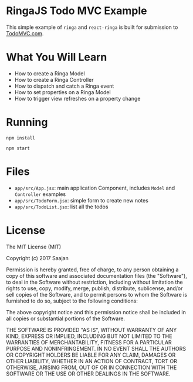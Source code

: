 # RingaJS Todo MVC Example

This simple example of `ringa` and `react-ringa` is built for submission to [TodoMVC.com](http://todomvc.com/). 

# What You Will Learn

* How to create a Ringa Model
* How to create a Ringa Controller
* How to dispatch and catch a Ringa event
* How to set properties on a Ringa Model
* How to trigger view refreshes on a property change

# Running

`npm install`

`npm start`

# Files

* `app/src/App.jsx`: main application Component, includes `Model` and `Controller` examples
* `app/src/TodoForm.jsx`: simple form to create new notes
* `app/src/TodoList.jsx`: list all the todos

License
=======

The MIT License (MIT)

Copyright (c) 2017 Saajan

Permission is hereby granted, free of charge, to any person obtaining a copy
of this software and associated documentation files (the "Software"), to deal
in the Software without restriction, including without limitation the rights
to use, copy, modify, merge, publish, distribute, sublicense, and/or sell
copies of the Software, and to permit persons to whom the Software is
furnished to do so, subject to the following conditions:

The above copyright notice and this permission notice shall be included in all
copies or substantial portions of the Software.

THE SOFTWARE IS PROVIDED "AS IS", WITHOUT WARRANTY OF ANY KIND, EXPRESS OR
IMPLIED, INCLUDING BUT NOT LIMITED TO THE WARRANTIES OF MERCHANTABILITY,
FITNESS FOR A PARTICULAR PURPOSE AND NONINFRINGEMENT. IN NO EVENT SHALL THE
AUTHORS OR COPYRIGHT HOLDERS BE LIABLE FOR ANY CLAIM, DAMAGES OR OTHER
LIABILITY, WHETHER IN AN ACTION OF CONTRACT, TORT OR OTHERWISE, ARISING FROM,
OUT OF OR IN CONNECTION WITH THE SOFTWARE OR THE USE OR OTHER DEALINGS IN THE
SOFTWARE.